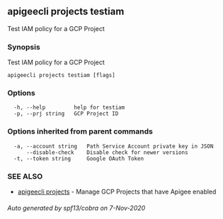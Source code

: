 ## apigeecli projects testiam

Test IAM policy for a GCP Project

### Synopsis

Test IAM policy for a GCP Project

```
apigeecli projects testiam [flags]
```

### Options

```
  -h, --help         help for testiam
  -p, --prj string   GCP Project ID
```

### Options inherited from parent commands

```
  -a, --account string   Path Service Account private key in JSON
      --disable-check    Disable check for newer versions
  -t, --token string     Google OAuth Token
```

### SEE ALSO

* [apigeecli projects](apigeecli_projects.md)	 - Manage GCP Projects that have Apigee enabled

###### Auto generated by spf13/cobra on 7-Nov-2020
